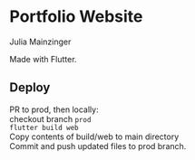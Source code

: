# Portfolio Website

Julia Mainzinger

Made with Flutter.  

## Deploy  
PR to prod, then locally:  
checkout branch `prod`  
`flutter build web`  
Copy contents of build/web to main directory  
Commit and push updated files to prod branch.
